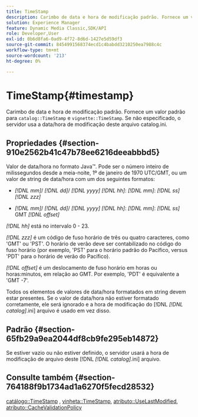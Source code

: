 ```yaml
---
title: TimeStamp
description: Carimbo de data e hora de modificação padrão. Fornece um valor padrão para o catálogo TimeStamp e a vinheta TimeStamp. Se não especificado, o servidor usa a data/hora de modificação deste arquivo catalog.ini.
solution: Experience Manager
feature: Dynamic Media Classic,SDK/API
role: Developer,User
exl-id: 0b6d8fa6-0ad9-4f72-8d6d-1427e5d59df3
source-git-commit: 8454991568374ecd1c4babdd3210250ea7988c4c
workflow-type: tm+mt
source-wordcount: '213'
ht-degree: 0%

---
```


# TimeStamp{#timestamp}

Carimbo de data e hora de modificação padrão. Fornece um valor padrão para `catalog::TimeStamp` e `vignette::TimeStamp`. Se não especificado, o servidor usa a data/hora de modificação deste arquivo catalog.ini.

## Propriedades {#section-910e2562b41c47b78ee6216deeabbbd5}

Valor de data/hora no formato Java™. Pode ser o número inteiro de milissegundos desde a meia-noite, 1º de janeiro de 1970 UTC/GMT, ou um valor de string de data/hora com um dos seguintes formatos:

* *[!DNL mm]*/ *[!DNL dd]*/ *[!DNL yyyy]* *[!DNL hh]*: *[!DNL mm]*: *[!DNL ss]* *[!DNL zzz]*

* *[!DNL mm]*/ *[!DNL dd]*/ *[!DNL yyyy]* *[!DNL hh]*: *[!DNL mm]*: *[!DNL ss]* GMT *[!DNL offset]*

*[!DNL hh]* está no intervalo 0 - 23.

*[!DNL zzz]* é um código de fuso horário de três ou quatro caracteres, como &#39;GMT&#39; ou &#39;PST&#39;. O horário de verão deve ser contabilizado no código do fuso horário (por exemplo, &#39;PST&#39; para o horário padrão do Pacífico, versus &#39;PDT&#39; para o horário de verão do Pacífico).

*[!DNL offset]* é um deslocamento de fuso horário em horas ou horas:minutos, em relação ao GMT. Por exemplo, &#39;PDT&#39; é equivalente a &#39;GMT -7&#39;.

Todos os elementos de valores de data/hora formatados em string devem estar presentes. Se o valor de data/hora não estiver formatado corretamente, ele será ignorado e a hora de modificação do [!DNL *[!DNL catalog]*.ini] arquivo é usado em vez disso.

## Padrão {#section-65fb29a9ea2044df8cb9fe295eb14872}

Se estiver vazio ou não estiver definido, o servidor usará a hora de modificação de arquivo deste [!DNL *[!DNL catalog]*.ini] arquivo.

## Consulte também {#section-764188f9b1734ad1a6270f5fecd28532}

[catálogo::TimeStamp](../../../../../ir-api/material-cat/image-rendering-api-ref/c-ir-material-catalog/c-ir-material-data-reference/r-ir-timestamp-dataref.md#reference-6daf7973dc4f4b4e9e8165756db7c319) , [vinheta::TimeStamp](../../../../../ir-api/material-cat/image-rendering-api-ref/c-ir-material-catalog/c-ir-vignette-map-reference/r-ir-timestamp-vignette.md#reference-d57cdd40a6a645d199dbb1d56cc85bc1), [atributo::UseLastModified](../../../../../ir-api/material-cat/image-rendering-api-ref/c-ir-material-catalog/c-ir-attributes-reference/r-ir-uselastmodified.md#reference-d2ab628c9e004fedbd38324866dbca1d), [atributo::CacheValidationPolicy](../../../../../ir-api/material-cat/image-rendering-api-ref/c-ir-material-catalog/c-ir-attributes-reference/r-ir-cachevalidationpolicy.md#reference-2d71679733474d8aa116db6ceba87fa4)
